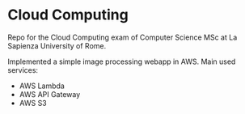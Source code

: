 # Cloud Computing
Repo for the Cloud Computing exam of Computer Science MSc at La Sapienza University of Rome.

Implemented a simple image processing webapp in AWS.
Main used services:
- AWS Lambda
- AWS API Gateway
- AWS S3
